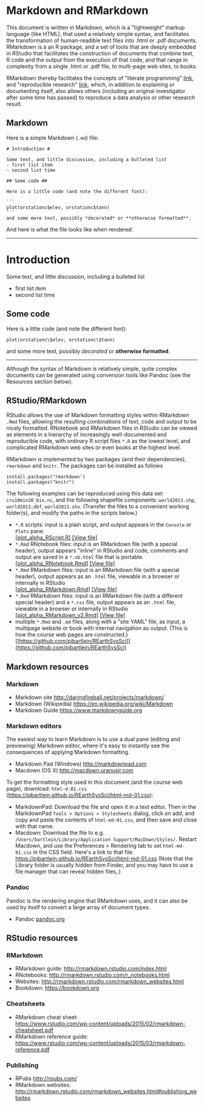 # Markdown and RMarkdown #

This document is written in Markdown, which is a "lightweight" markup language (like HTML), that used a relatively simple syntax, and facilitates the transformation of human-readible text files into .html or .pdf documents.  RMarkdown is a an R package, and a set of tools that are deeply embedded in RStudio that facilitates the construction of documents that combine text, R code and the output from the execution of that code, and that range in complexity from a single .html or .pdf file, to multi-page web sites, to books.

RMarkdown thereby facilitates the concepts of "literate programming" [link](https://en.wikipedia.org/wiki/Literate_programming), and "reproducible research" [link](https://en.wikipedia.org/wiki/Reproducibility), which, in addition to explaining or documenting itself, also allows others (including an original investigator after some time has passed) to reproduce a data analysis or other research result.

## Markdown ##

Here is a simple Markdown (`.md`) file:

<pre><code># Introduction #

Some text, and little discussion, including a bulleted list
- first list item
- second list time

## Some code ##

Here is a little code (and note the different font):

```
plot(orstationc$elev, orstationc$tann)
```
and some more text, possibly *decorated* or **otherwise formatted**.
</code></pre>
And here is what the file looks like when rendered:
<hr>
<h1>
Introduction
</h1>
<p>Some text, and little discussion, including a bulleted list</p>
<ul>
<li>first list item</li>
<li>second list time</li>
</ul>
<h2>
Some code
</h2>
<p>Here is a little code (and note the different font):</p>
<p><code>plot(orstationc\$elev, orstationc\$tann)</code></p>
and some more text, possibly <em>decorated</em> or <strong>otherwise formatted</strong>.
<hr>

Although the syntax of Markdown is relatively simple, quite complex documents can be generated using conversion tools like Pandoc (see the Resources section below).

## RStudio/RMarkdown ##

RStudio allows the use of Markdown formatting styles within RMarkdown `.Rmd` files, allowing the resulting combinations of text, code and output to be nicely formatted.  RNotebook and RMarkdown files in RStudio can be viewed as elements in a hierarchy of increasingly well-documented and reproducible code, with ordinary R script files `*.R` as the lowest level, and complicated RMarkdown web sites or even books at the highest level.

RMarkdown is implemented by two packages (and their dependencies), `rmarkdown` and `knitr`.  The packages can be installed as follows

	install.packages("rmarkdown')
	install.packages("knitr")

The following examples can be reproduced using this data set:  `cru10min30_bio.nc`, and the following shapefile components:  `world2013.shp`, `world2013.dbf`, `world2013.shx`.  (Transfer the files to a convenient working folder(s), and modify the paths in the scripts below.)

- `*.R` scripts:  input is a plain script, and output appears in the `Console` or `Plots` pane.  
[[plot\_alpha\_RScript.R]](https://pjbartlein.github.io/REarthSysSci/source/plot_alpha_RScript.R)  [[View file]](https://pjbartlein.github.io/REarthSysSci/source/plot_alpha_Rscript.R.txt)
- `*.Rmd` RNotebook files:  input is an RMarkdown file (with a special header), output appears "inline" in RStudio and code, comments and output are saved in a `*.nb.html` file that is portable.  
[[plot\_alpha\_RNotebook.Rmd]](https://pjbartlein.github.io/REarthSysSci/source/plot_alpha_RNotebook.Rmd)  [[View file]](https://pjbartlein.github.io/REarthSysSci/source/plot_alpha_RNotebook.Rmd.txt)
- `*.Rmd` RMarkdown files:  input is an RMarkdown file (with a special header), output appears as an `.html` file, viewable in a browser or internally in RStudio  
[[plot\_alpha\_RMarkdown.Rmd]](https://pjbartlein.github.io/REarthSysSci/source/plot_alpha_RMarkdown.Rmd)  [[View file]](https://pjbartlein.github.io/REarthSysSci/source/plot_alpha_RMarkdown.Rmd.txt)
- `*.Rmd` RMarkdown files:  input is an RMarkdown file (with a different special header) and a `*.css` file, output appears as an `.html` file, viewable in a browser or internally in RStudio  
[[plot\_alpha\_RMarkdown\_v2.Rmd]](https://pjbartlein.github.io/REarthSysSci/source/plot_alpha_RMarkdown.Rmdplot_alpha\_RMarkdown\_v2.Rmd)  [[View file]](https://pjbartlein.github.io/REarthSysSci/source/plot_alpha_RMarkdown.Rmd.txt)
- multiple `*.Rmd` and `.md` files, along with a "site YAML" file, as input, a multipage website or book with internal navigation as output.  (This is how the course web pages are constructed.) 
[[https://github.com/pjbartlein/REarthSysSci]](https://github.com/pjbartlein/REarthSysSci)


## Markdown resources

### Markdown

-   Markdown site <http://daringfireball.net/projects/markdown/>
-   Markdown (Wikipedia) <https://en.wikipedia.org/wiki/Markdown>
-   Markdown Guide <https://www.markdownguide.org>

### Markdown editors

The easiest way to learn Markdown is to use a dual pane (editing and previewing) Markdown editor, where it's easy to instantly see the consequences of applying Markdown formatting.

-   Markdown Pad (Windows) <http://markdownpad.com>
-   Macdown (OS X) <http://macdown.uranusjr.com>

To get the formatting style used in this document (and the course web page), download:  `html-d-01.css`  
 (<https://pjbartlein.github.io/REarthSysSci/html-md-01.css>):

- MarkdownPad:  Download the file and open it in a text editor.  Then in the MarkdownPad `Tools > Options > Stylesheets` dialog, click on add, and copy and paste the contents of `html-md-01.css`, and then save and close with that name.
- Macdown:  Download the file to e.g. `/Users/bartlein/Library/Application Support/MacDown/Styles/`. Restart Macdown, and use the Preferences \> Rendering tab to set `html-md-01.css` in the CSS field. Here's a link to that file:
<https://pjbartlein.github.io/REarthSysSci/html-md-01.css> (Note that the Library folder is usually hidden from Finder, and you may have to use a file manager that can reveal hidden files,.)

###  Pandoc

Pandoc is the rendering engine that RMarkdown uses, and it can also be
used by itself to convert a large array of document types.

-   Pandoc [pandoc.org](pandoc.org)


## RStudio resources

###  RMarkdown

-   RMarkdown guide: <http://rmarkdown.rstudio.com/index.html>
-   RNotebooks: <http://rmarkdown.rstudio.com/r_notebooks.html>
-   Websites: <http://rmarkdown.rstudio.com/rmarkdown_websites.html>
-   Bookdown: <https://bookdown.org>

### Cheatsheets

-   RMarkdown cheat sheet:  
    <https://www.rstudio.com/wp-content/uploads/2015/02/rmarkdown-cheatsheet.pdf>
-   RMarkdown reference guide:  
    <https://www.rstudio.com/wp-content/uploads/2015/03/rmarkdown-reference.pdf>

### Publishing

-   RPubs <http://rpubs.com/>
-   RMarkdown websites:
    <http://rmarkdown.rstudio.com/rmarkdown_websites.html#publishing_websites>
